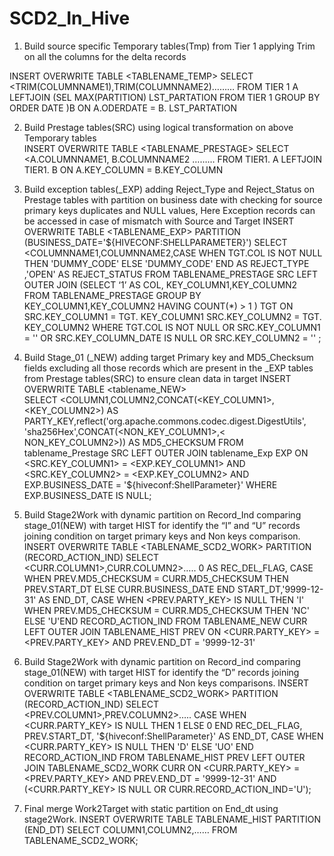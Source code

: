 # SCD2_In_Hive

1.	Build source specific Temporary tables(Tmp) from Tier 1 applying Trim on all the columns for the delta records   

INSERT OVERWRITE TABLE <TABLENAME_TEMP> 
SELECT <TRIM(COLUMNNAME1),TRIM(COLUMNNAME2)……… 
FROM TIER 1 <TABLENAME> A 
LEFTJOIN (SEL MAX(PARTITION) LST_PARTATION FROM TIER 1 <TABLENAME> GROUP BY ORDER DATE )B 
ON A.ODERDATE = B. LST_PARTATION 

2.	Build Prestage tables(SRC) using logical transformation on above Temporary tables  
INSERT OVERWRITE TABLE <TABLENAME_PRESTAGE> 
SELECT <A.COLUMNNAME1, B.COLUMNNAME2 ……… 
FROM TIER1.<TABLENAME> A 
LEFTJOIN TIER1.<TABLENAME> B 
ON A.KEY_COLUMN = B.KEY_COLUMN

3.	Build exception tables(_EXP) adding Reject_Type and Reject_Status on Prestage tables with partition on business date with checking for source primary keys duplicates and NULL values, Here Exception records can be accessed in case of mismatch with Source and Target 
INSERT OVERWRITE TABLE <TABLENAME_EXP>  PARTITION (BUSINESS_DATE='${HIVECONF:SHELLPARAMETER}')
SELECT <COLUMNNAME1,COLUMNNAME2,CASE WHEN TGT.COL IS NOT NULL THEN 'DUMMY_CODE' ELSE 'DUMMY_CODE' END AS REJECT_TYPE
,'OPEN' AS REJECT_STATUS
FROM TABLENAME_PRESTAGE SRC
LEFT OUTER JOIN
(SELECT ‘1’ AS COL, KEY_COLUMN1,KEY_COLUMN2 FROM TABLENAME_PRESTAGE GROUP BY KEY_COLUMN1,KEY_COLUMN2 HAVING COUNT(*) > 1 ) TGT
ON SRC.KEY_COLUMN1 = TGT. KEY_COLUMN1
   SRC.KEY_COLUMN2 = TGT. KEY_COLUMN2
WHERE
TGT.COL IS NOT NULL
OR SRC.KEY_COLUMN1 = ''
OR SRC.KEY_COLUMN_DATE IS NULL
OR SRC.KEY_COLUMN2 = ''
;

4.	Build Stage_01 (_NEW) adding target Primary key and MD5_Checksum fields excluding all those records which are present in the _EXP tables from Prestage tables(SRC) to ensure clean data in target
INSERT OVERWRITE TABLE <tablename_NEW>  
SELECT <COLUMN1,COLUMN2,CONCAT(<KEY_COLUMN1>,<KEY_COLUMN2>) AS PARTY_KEY,reflect('org.apache.commons.codec.digest.DigestUtils', 'sha256Hex',CONCAT(<NON_KEY_COLUMN1>,< NON_KEY_COLUMN2>)) AS MD5_CHECKSUM
FROM tablename_Prestage SRC
LEFT OUTER JOIN
tablename_Exp EXP
ON  <SRC.KEY_COLUMN1> = <EXP.KEY_COLUMN1>
AND <SRC.KEY_COLUMN2> = <EXP.KEY_COLUMN2>
AND EXP.BUSINESS_DATE = '${hiveconf:ShellParameter}'
WHERE 
EXP.BUSINESS_DATE IS NULL;

5.	Build Stage2Work with dynamic partition on Record_Ind comparing stage_01(NEW) with target HIST for identify the “I” and “U” records joining condition on target primary keys and Non keys comparison.
INSERT OVERWRITE TABLE <TABLENAME_SCD2_WORK> PARTITION (RECORD_ACTION_IND)
SELECT <CURR.COLUMN1>,CURR.COLUMN2>….. 0 AS REC_DEL_FLAG,
CASE WHEN PREV.MD5_CHECKSUM = CURR.MD5_CHECKSUM THEN PREV.START_DT ELSE CURR.BUSINESS_DATE END START_DT,'9999-12-31' AS END_DT,
CASE WHEN <PREV.PARTY_KEY> IS NULL THEN 'I' WHEN PREV.MD5_CHECKSUM = CURR.MD5_CHECKSUM THEN 'NC' ELSE 'U'END RECORD_ACTION_IND
FROM 
TABLENAME_NEW CURR
LEFT OUTER JOIN 
TABLENAME_HIST PREV
ON <CURR.PARTY_KEY> = <PREV.PARTY_KEY>
AND PREV.END_DT = '9999-12-31'

6.	Build Stage2Work with dynamic partition on Record_ind  comparing stage_01(NEW) with target HIST for identify the “D” records joining condition on target primary keys and Non keys comparisons.
INSERT OVERWRITE TABLE <TABLENAME_SCD2_WORK> PARTITION (RECORD_ACTION_IND)
SELECT <PREV.COLUMN1>,PREV.COLUMN2>….. CASE WHEN <CURR.PARTY_KEY> IS NULL THEN 1 ELSE 0 END REC_DEL_FLAG,
PREV.START_DT, '${hiveconf:ShellParameter}' AS END_DT,
CASE WHEN <CURR.PARTY_KEY> IS NULL THEN 'D' ELSE 'UO' END RECORD_ACTION_IND
FROM 
TABLENAME_HIST PREV
LEFT OUTER JOIN 
TABLENAME_SCD2_WORK CURR
ON <CURR.PARTY_KEY> = <PREV.PARTY_KEY>
AND PREV.END_DT = '9999-12-31'
AND (<CURR.PARTY_KEY> IS NULL OR CURR.RECORD_ACTION_IND='U');

7.	Final merge Work2Target with static partition on End_dt using stage2Work.
  INSERT OVERWRITE TABLE TABLENAME_HIST PARTITION (END_DT)
   SELECT COLUMN1,COLUMN2,…… 
FROM TABLENAME_SCD2_WORK;
